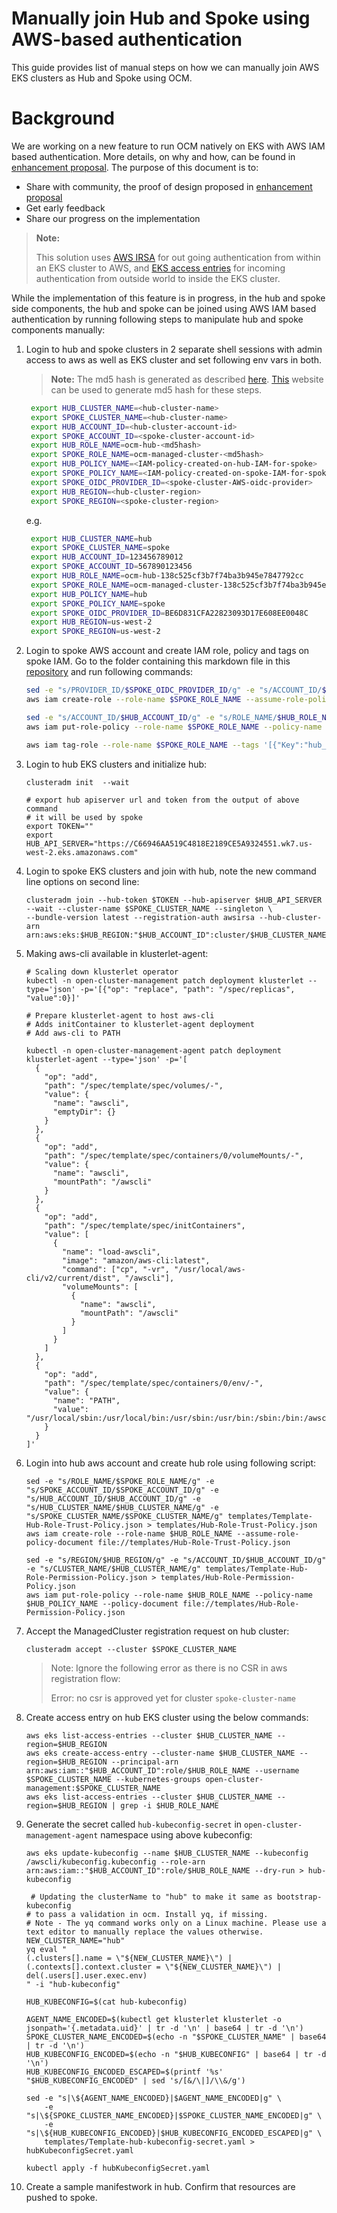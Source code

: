 # Manually join Hub and Spoke using AWS-based authentication

This guide provides list of manual steps on how we can manually join AWS EKS clusters as Hub and Spoke using OCM.

# Background

We are working on a new feature to run OCM natively on EKS with AWS IAM based authentication. More details, on why and how, can be found in [enhancement proposal](https://github.com/open-cluster-management-io/enhancements/blob/main/enhancements/sig-architecture/105-aws-iam-registration/README.md). The purpose of this document is to:
- Share with community, the proof of design proposed in [enhancement proposal](https://github.com/open-cluster-management-io/enhancements/blob/main/enhancements/sig-architecture/105-aws-iam-registration/README.md)
- Get early feedback
- Share our progress on the implementation


>  **Note:**
> 
> This solution uses [AWS IRSA](https://docs.aws.amazon.com/eks/latest/userguide/iam-roles-for-service-accounts.html) for out going authentication from within an EKS cluster to AWS, and [EKS access entries](https://docs.aws.amazon.com/eks/latest/userguide/access-entries.html) for incoming authentication from outside world to inside the EKS cluster.

While the implementation of this feature is in progress, in the hub and spoke side components, the hub and spoke can be joined using AWS IAM based authentication by running following steps to manipulate hub and spoke components manually:

1. Login to hub and spoke clusters in 2 separate shell sessions with admin access to aws as well as EKS cluster and set following env vars in both.
    > **Note:** The md5 hash is generated as described [here](https://github.com/open-cluster-management-io/enhancements/blob/main/enhancements/sig-architecture/105-aws-iam-registration/README.md?plain=1#L249). [This](https://www.md5hashgenerator.com/) website can be used to generate md5 hash for these steps.
   ```bash
    export HUB_CLUSTER_NAME=<hub-cluster-name>
    export SPOKE_CLUSTER_NAME=<hub-cluster-name>
    export HUB_ACCOUNT_ID=<hub-cluster-account-id>
    export SPOKE_ACCOUNT_ID=<spoke-cluster-account-id>
    export HUB_ROLE_NAME=ocm-hub-<md5hash>
    export SPOKE_ROLE_NAME=ocm-managed-cluster-<md5hash>
    export HUB_POLICY_NAME=<IAM-policy-created-on-hub-IAM-for-spoke>
    export SPOKE_POLICY_NAME=<IAM-policy-created-on-spoke-IAM-for-spoke>
    export SPOKE_OIDC_PROVIDER_ID=<spoke-cluster-AWS-oidc-provider>
    export HUB_REGION=<hub-cluster-region>
    export SPOKE_REGION=<spoke-cluster-region>
   ```
   
   e.g.
   ```bash
    export HUB_CLUSTER_NAME=hub
    export SPOKE_CLUSTER_NAME=spoke
    export HUB_ACCOUNT_ID=123456789012
    export SPOKE_ACCOUNT_ID=567890123456
    export HUB_ROLE_NAME=ocm-hub-138c525cf3b7f74ba3b945e7847792cc
    export SPOKE_ROLE_NAME=ocm-managed-cluster-138c525cf3b7f74ba3b945e7847792cc
    export HUB_POLICY_NAME=hub
    export SPOKE_POLICY_NAME=spoke
    export SPOKE_OIDC_PROVIDER_ID=BE6D831CFA22823093D17E608EE0048C
    export HUB_REGION=us-west-2
    export SPOKE_REGION=us-west-2
   ```

2. Login to spoke AWS account and create IAM role, policy and tags on spoke IAM. Go to the folder containing this markdown file in this [repository](https://github.com/open-cluster-management-io/ocm/tree/main/solutions/joining-hub-and-spoke-with-aws-auth-manually) and run following commands:
   ```bash
   sed -e "s/PROVIDER_ID/$SPOKE_OIDC_PROVIDER_ID/g" -e "s/ACCOUNT_ID/$SPOKE_ACCOUNT_ID/g" -e "s/REGION/$SPOKE_REGION/g" templates/Template-Spoke-Role-Trust-Policy.json > templates/Spoke-Role-Trust-Policy.json
   aws iam create-role --role-name $SPOKE_ROLE_NAME --assume-role-policy-document file://templates/Spoke-Role-Trust-Policy.json

   sed -e "s/ACCOUNT_ID/$HUB_ACCOUNT_ID/g" -e "s/ROLE_NAME/$HUB_ROLE_NAME/g" templates/Template-Spoke-Role-Permission-Policy.json > templates/Spoke-Role-Permission-Policy.json
   aws iam put-role-policy --role-name $SPOKE_ROLE_NAME --policy-name $SPOKE_POLICY_NAME --policy-document file://templates/Spoke-Role-Permission-Policy.json

   aws iam tag-role --role-name $SPOKE_ROLE_NAME --tags '[{"Key":"hub_cluster_account_id", "Value":"'$HUB_ACCOUNT_ID'"},{"Key":"hub_cluster_name", "Value":"'$HUB_CLUSTER_NAME'"},{"Key":"managed_cluster_account_id", "Value":"'$SPOKE_ACCOUNT_ID'"},{"Key":"managed_cluster_name", "Value":"'$SPOKE_CLUSTER_NAME'"}]'
   ```

3. Login to hub EKS clusters and initialize hub:
   ```shell
   clusteradm init  --wait
   
   # export hub apiserver url and token from the output of above command
   # it will be used by spoke
   export TOKEN=""
   export HUB_API_SERVER="https://C66946AA519C4818E2189CE5A9324551.wk7.us-west-2.eks.amazonaws.com"
   ``` 

4. Login to spoke EKS clusters and join with hub, note the new command line options on second line:
   ```shell
   clusteradm join --hub-token $TOKEN --hub-apiserver $HUB_API_SERVER --wait --cluster-name $SPOKE_CLUSTER_NAME --singleton \
   --bundle-version latest --registration-auth awsirsa --hub-cluster-arn arn:aws:eks:$HUB_REGION:"$HUB_ACCOUNT_ID":cluster/$HUB_CLUSTER_NAME
   ```

5. Making aws-cli available in klusterlet-agent:
   ```shell
   # Scaling down klusterlet operator 
   kubectl -n open-cluster-management patch deployment klusterlet --type='json' -p='[{"op": "replace", "path": "/spec/replicas", "value":0}]'
   
   # Prepare klusterlet-agent to host aws-cli
   # Adds initContainer to klusterlet-agent deployment
   # Add aws-cli to PATH
   
   kubectl -n open-cluster-management-agent patch deployment klusterlet-agent --type='json' -p='[
     {
       "op": "add",
       "path": "/spec/template/spec/volumes/-",
       "value": {
         "name": "awscli",
         "emptyDir": {}
       }
     },
     {
       "op": "add",
       "path": "/spec/template/spec/containers/0/volumeMounts/-",
       "value": {
         "name": "awscli",
         "mountPath": "/awscli"
       }
     },
     {
       "op": "add",
       "path": "/spec/template/spec/initContainers",
       "value": [
         {
           "name": "load-awscli",
           "image": "amazon/aws-cli:latest",
           "command": ["cp", "-vr", "/usr/local/aws-cli/v2/current/dist", "/awscli"],
           "volumeMounts": [
             {
               "name": "awscli",
               "mountPath": "/awscli"
             }
           ]
         }
       ]
     },
     {
       "op": "add",
       "path": "/spec/template/spec/containers/0/env/-",
       "value": {
         "name": "PATH",
         "value": "/usr/local/sbin:/usr/local/bin:/usr/sbin:/usr/bin:/sbin:/bin:/awscli/dist"
       }
     }
   ]'

   ```

6. Login into hub aws account and create hub role using following script:
   ```shell
   sed -e "s/ROLE_NAME/$SPOKE_ROLE_NAME/g" -e "s/SPOKE_ACCOUNT_ID/$SPOKE_ACCOUNT_ID/g" -e "s/HUB_ACCOUNT_ID/$HUB_ACCOUNT_ID/g" -e "s/HUB_CLUSTER_NAME/$HUB_CLUSTER_NAME/g" -e "s/SPOKE_CLUSTER_NAME/$SPOKE_CLUSTER_NAME/g" templates/Template-Hub-Role-Trust-Policy.json > templates/Hub-Role-Trust-Policy.json
   aws iam create-role --role-name $HUB_ROLE_NAME --assume-role-policy-document file://templates/Hub-Role-Trust-Policy.json
   
   sed -e "s/REGION/$HUB_REGION/g" -e "s/ACCOUNT_ID/$HUB_ACCOUNT_ID/g" -e "s/CLUSTER_NAME/$HUB_CLUSTER_NAME/g" templates/Template-Hub-Role-Permission-Policy.json > templates/Hub-Role-Permission-Policy.json
   aws iam put-role-policy --role-name $HUB_ROLE_NAME --policy-name $HUB_POLICY_NAME --policy-document file://templates/Hub-Role-Permission-Policy.json
   ```

7. Accept the ManagedCluster registration request on hub cluster:
   ```shell
   clusteradm accept --cluster $SPOKE_CLUSTER_NAME
   ```
   > Note: Ignore the following error as there is no CSR in aws registration flow:
   > 
   > Error: no csr is approved yet for cluster `spoke-cluster-name`

8. Create access entry on hub EKS cluster using the below commands:
   ```shell 
   aws eks list-access-entries --cluster $HUB_CLUSTER_NAME --region=$HUB_REGION
   aws eks create-access-entry --cluster-name $HUB_CLUSTER_NAME --region=$HUB_REGION --principal-arn arn:aws:iam::"$HUB_ACCOUNT_ID":role/$HUB_ROLE_NAME --username $SPOKE_CLUSTER_NAME --kubernetes-groups open-cluster-management:$SPOKE_CLUSTER_NAME
   aws eks list-access-entries --cluster $HUB_CLUSTER_NAME --region=$HUB_REGION | grep -i $HUB_ROLE_NAME
   ```

9. Generate the secret called `hub-kubeconfig-secret` in `open-cluster-management-agent` namespace using above kubeconfig:
   ```shell
   aws eks update-kubeconfig --name $HUB_CLUSTER_NAME --kubeconfig /awscli/kubeconfig.kubeconfig --role-arn arn:aws:iam::"$HUB_ACCOUNT_ID":role/$HUB_ROLE_NAME --dry-run > hub-kubeconfig
   
    # Updating the clusterName to "hub" to make it same as bootstrap-kubeconfig
   # to pass a validation in ocm. Install yq, if missing.
   # Note - The yq command works only on a Linux machine. Please use a text editor to manually replace the values otherwise.
   NEW_CLUSTER_NAME="hub"
   yq eval "
   (.clusters[].name = \"${NEW_CLUSTER_NAME}\") |
   (.contexts[].context.cluster = \"${NEW_CLUSTER_NAME}\") |
   del(.users[].user.exec.env)
   " -i "hub-kubeconfig"

   HUB_KUBECONFIG=$(cat hub-kubeconfig)

   AGENT_NAME_ENCODED=$(kubectl get klusterlet klusterlet -o jsonpath='{.metadata.uid}' | tr -d '\n' | base64 | tr -d '\n')
   SPOKE_CLUSTER_NAME_ENCODED=$(echo -n "$SPOKE_CLUSTER_NAME" | base64 | tr -d '\n')
   HUB_KUBECONFIG_ENCODED=$(echo -n "$HUB_KUBECONFIG" | base64 | tr -d '\n')
   HUB_KUBECONFIG_ENCODED_ESCAPED=$(printf '%s' "$HUB_KUBECONFIG_ENCODED" | sed 's/[&/\|]/\\&/g')
   
   sed -e "s|\${AGENT_NAME_ENCODED}|$AGENT_NAME_ENCODED|g" \
       -e "s|\${SPOKE_CLUSTER_NAME_ENCODED}|$SPOKE_CLUSTER_NAME_ENCODED|g" \
       -e "s|\${HUB_KUBECONFIG_ENCODED}|$HUB_KUBECONFIG_ENCODED_ESCAPED|g" \
       templates/Template-hub-kubeconfig-secret.yaml > hubKubeconfigSecret.yaml
       
   kubectl apply -f hubKubeconfigSecret.yaml
   ```

10. Create a sample manifestwork in hub. Confirm that resources are pushed to spoke.
